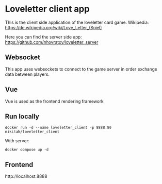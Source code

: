 # Loveletter client app

This is the client side application of the loveletter card game.
Wikipedia: https://de.wikipedia.org/wiki/Love_Letter_(Spiel)

Here you can find the server side app: https://github.com/nhovratov/loveletter_server

## Websocket
This app uses websockets to connect to the game server in order exchange data between players.

## Vue
Vue is used as the frontend rendering framework

## Run locally

`docker run -d --name loveletter_client -p 8888:80 nikitah/loveletter_client`

With server:

`docker compose up -d`

## Frontend

http://localhost:8888
